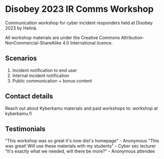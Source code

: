 # Disobey 2023 IR Comms Workshop
Communication workshop for cyber incident responders held at Disobey 2023 by Helinä. 

All workshop materials are under the Creative Commons Attribution-NonCommercial-ShareAlike 4.0 International licence.

## Scenarios

1. Incident notification to end user
2. Internal incident notification
3. Public communication + bonus content

## Contact details

Reach out about Kyberkamu materials and paid workshops to: workshop at kyberkamu.fi

## Testimonials

"This workshop was so great it's now dist's homepage" - Anonymous
"This was great! Will use these materials with my students" - Cyber sec lecturer
"It's exactly what we needed, will there be more?" - Anonymous attendee
